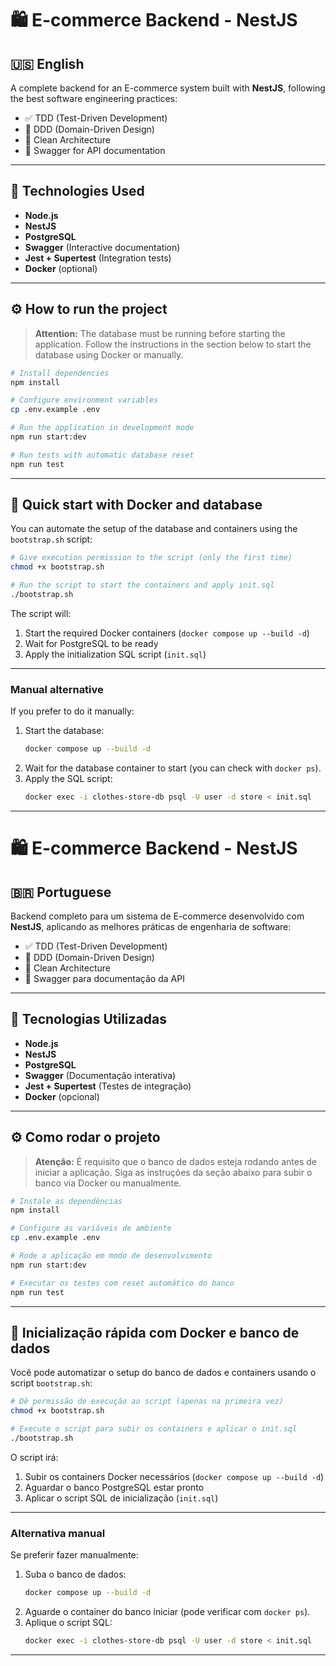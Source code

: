 # 🛍️ E-commerce Backend - NestJS

## 🇺🇸 English

A complete backend for an E-commerce system built with **NestJS**, following the best software engineering practices:

- ✅ TDD (Test-Driven Development)
- 🧠 DDD (Domain-Driven Design)
- 🧼 Clean Architecture
- 📄 Swagger for API documentation

---

## 🚀 Technologies Used

- **Node.js**
- **NestJS**
- **PostgreSQL**
- **Swagger** (Interactive documentation)
- **Jest + Supertest** (Integration tests)
- **Docker** (optional)

---

## ⚙️ How to run the project

> **Attention:** The database must be running before starting the application. Follow the instructions in the section below to start the database using Docker or manually.

```bash
# Install dependencies
npm install

# Configure environment variables
cp .env.example .env

# Run the application in development mode
npm run start:dev

# Run tests with automatic database reset
npm run test
```

---

## 🐳 Quick start with Docker and database

You can automate the setup of the database and containers using the `bootstrap.sh` script:

```bash
# Give execution permission to the script (only the first time)
chmod +x bootstrap.sh

# Run the script to start the containers and apply init.sql
./bootstrap.sh
```

The script will:

1. Start the required Docker containers (`docker compose up --build -d`)
2. Wait for PostgreSQL to be ready
3. Apply the initialization SQL script (`init.sql`)

---

### Manual alternative

If you prefer to do it manually:

1. Start the database:
   ```bash
   docker compose up --build -d
   ```
2. Wait for the database container to start (you can check with `docker ps`).
3. Apply the SQL script:
   ```bash
   docker exec -i clothes-store-db psql -U user -d store < init.sql
   ```

---

# 🛍️ E-commerce Backend - NestJS

## 🇧🇷 Portuguese

Backend completo para um sistema de E-commerce desenvolvido com **NestJS**, aplicando as melhores práticas de engenharia de software:

- ✅ TDD (Test-Driven Development)
- 🧠 DDD (Domain-Driven Design)
- 🧼 Clean Architecture
- 📄 Swagger para documentação da API

---

## 🚀 Tecnologias Utilizadas

- **Node.js**
- **NestJS**
- **PostgreSQL**
- **Swagger** (Documentação interativa)
- **Jest + Supertest** (Testes de integração)
- **Docker** (opcional)

---

## ⚙️ Como rodar o projeto

> **Atenção:** É requisito que o banco de dados esteja rodando antes de iniciar a aplicação. Siga as instruções da seção abaixo para subir o banco via Docker ou manualmente.

```bash
# Instale as dependências
npm install

# Configure as variáveis de ambiente
cp .env.example .env

# Rode a aplicação em modo de desenvolvimento
npm run start:dev

# Executar os testes com reset automático do banco
npm run test
```

---

## 🐳 Inicialização rápida com Docker e banco de dados

Você pode automatizar o setup do banco de dados e containers usando o script `bootstrap.sh`:

```bash
# Dê permissão de execução ao script (apenas na primeira vez)
chmod +x bootstrap.sh

# Execute o script para subir os containers e aplicar o init.sql
./bootstrap.sh
```

O script irá:

1. Subir os containers Docker necessários (`docker compose up --build -d`)
2. Aguardar o banco PostgreSQL estar pronto
3. Aplicar o script SQL de inicialização (`init.sql`)

---

### Alternativa manual

Se preferir fazer manualmente:

1. Suba o banco de dados:
   ```bash
   docker compose up --build -d
   ```
2. Aguarde o container do banco iniciar (pode verificar com `docker ps`).
3. Aplique o script SQL:
   ```bash
   docker exec -i clothes-store-db psql -U user -d store < init.sql
   ```

---
